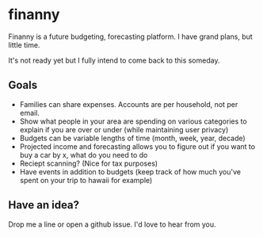 # finanny

Finanny is a future budgeting, forecasting platform.
I have grand plans, but little time.

It's not ready yet but I fully intend to come back to this someday.

## Goals 
- Families can share expenses. Accounts are per household, not per email.
- Show what people in your area are spending on various categories to explain if you are over or under (while maintaining user privacy)
- Budgets can be variable lengths of time (month, week, year, decade)
- Projected income and forecasting allows you to figure out if you want to buy a car by x, what do you need to do
- Reciept scanning? (Nice for tax purposes)
- Have events in addition to budgets (keep track of how much you've spent on your trip to hawaii for example)

## Have an idea?

Drop me a line or open a github issue.
I'd love to hear from you.
